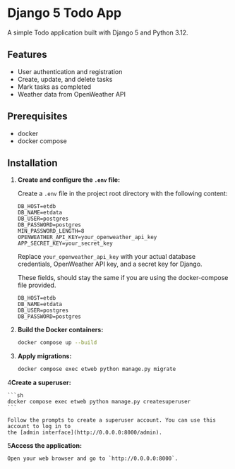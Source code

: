 # Django 5 Todo App

A simple Todo application built with Django 5 and Python 3.12.

## Features

- User authentication and registration
- Create, update, and delete tasks
- Mark tasks as completed
- Weather data from OpenWeather API

## Prerequisites

- docker
- docker compose

## Installation

1. **Create and configure the `.env` file:**

   Create a `.env` file in the project root directory with the following content:

    ```env
    DB_HOST=etdb
    DB_NAME=etdata
    DB_USER=postgres
    DB_PASSWORD=postgres
    MIN_PASSWORD_LENGTH=8
    OPENWEATHER_API_KEY=your_openweather_api_key
    APP_SECRET_KEY=your_secret_key
    ```

   Replace `your_openweather_api_key` with your actual database credentials, OpenWeather API key, and a secret key for
   Django.

   These fields, should stay the same if you are using the docker-compose file provided.

    ```env
   DB_HOST=etdb
   DB_NAME=etdata
   DB_USER=postgres
   DB_PASSWORD=postgres
   ```
2. **Build the Docker containers:**

    ```sh
    docker compose up --build
    ```

3. **Apply migrations:**

    ```sh
    docker compose exec etweb python manage.py migrate
    ```

4**Create a superuser:**

    ```sh
    docker compose exec etweb python manage.py createsuperuser
    ```

    Follow the prompts to create a superuser account. You can use this account to log in to
    the [admin interface](http://0.0.0.0:8000/admin).

5**Access the application:**

    Open your web browser and go to `http://0.0.0.0:8000`.
